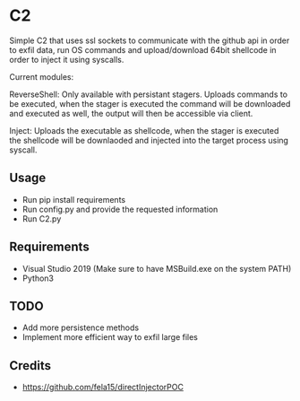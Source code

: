 # C2
Simple C2 that uses ssl sockets to communicate with the github api in order to exfil data, run OS commands and upload/download 64bit shellcode in order to inject it using syscalls.

Current modules:

ReverseShell: Only available with persistant stagers. Uploads commands to be executed, when the stager is executed the command will be downloaded and executed as well, the output will then be accessible via client.

Inject: Uploads the executable as shellcode, when the stager is executed the shellcode will be downlaoded and injected into the target process using syscall.

## Usage

 - Run pip install requirements
 - Run config.py and provide the requested information
 - Run C2.py
 
## Requirements 

 - Visual Studio 2019 (Make sure to have MSBuild.exe on the system PATH)
 - Python3
 
## TODO

 - Add more persistence methods
 - Implement more efficient way to exfil large files
 
## Credits

 - https://github.com/fela15/directInjectorPOC
